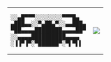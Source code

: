 <table>
  <tr>
    <td>

<pre>
░░▄█▀▀▀░░░░░░░░▀▀▀█▄
▄███▄▄░░▀▄██▄▀░░▄▄███▄
▀██▄▄▄▄████████▄▄▄▄██▀
░░▄▄▄▄██████████▄▄▄▄
░▐▐▀▐▀░▀██████▀░▀▌▀▌▌
</pre>

  </td>
    <td>
      <img src="https://github-readme-stats.vercel.app/api/top-langs/?username=adamniem&layout=compact&theme=codeSTACKr" />
    </td>
  </tr>
</table>
